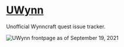 # [UWynn](uwynn.github.io)
Unofficial Wynncraft quest issue tracker. 

![UWynn frontpage as of September 19, 2021](https://raw.githubusercontent.com/UWynn/UWynn.github.io/gh-pages/docs/img/UWynn_readme.png)